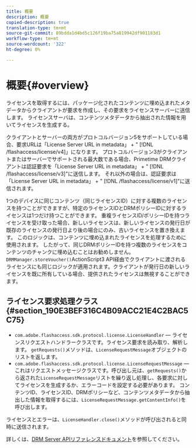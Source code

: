 ```yaml
---
title: 概要
description: 概要
copied-description: true
translation-type: tm+mt
source-git-commit: 89bdda1d4bd5c126f19ba75a819942df901183d1
workflow-type: tm+mt
source-wordcount: '322'
ht-degree: 0%

---
```



# 概要{#overview}

ライセンスを取得するには、パッケージ化されたコンテンツに埋め込まれたメタデータからクライアントが要求を作成し、その要求をライセンスサーバーに送信します。 ライセンスサーバは、コンテンツメタデータから抽出された情報を用いてライセンスを生成する。

クライアントとサーバーの両方がプロトコルバージョン5をサポートしている場合、要求URLは「License Server URL in metadata」 + &quot; [!DNL /flashaccess/license/v4]」になります。 プロトコルバージョン3がクライアントまたはサーバーでサポートされる最大数である場合、Primetime DRMクライアントは認証要求を「License Server URL in metadata」 + &quot; [!DNL /flashaccess/license/v3]&quot;に送信します。 それ以外の場合は、認証要求は「License Server URL in metadata」 + &quot; [!DNL /flashaccess/license/v1]&quot;に送信されます。

1つのデバイスに同じコンテンツ（同じライセンスID）に対する複数のライセンスを持つことができますが、特定のライセンスIDとDRMポリシーIDに対するライセンスは1つだけ持つことができます。 重複ライセンスID/ポリシーIDを持つライセンスを受け取った場合、新しいライセンスは、新しいライセンスの発行日が既存のライセンスの発行日より後の場合にのみ、古いライセンスを置き換えます。 このロジックは、コンテンツに埋め込まれたライセンスを処理するために使用されます。 したがって、同じDRMポリシーIDを持つ複数のライセンスをコンテンツのチャンクに埋め込むことはお勧めしません。 `DRMManager.storeVoucher()`ActionScript3 API経由でクライアントに渡されるライセンスにも同じロジックが適用されます。クライアントが発行日の新しいライセンスを既に所有している場合、提供されたライセンスは無視することができます。

## ライセンス要求処理クラス{#section_190E3BEF316C4B09ACC21E4C2BAC5C75}

* `com.adobe.flashaccess.sdk.protocol.license.LicenseHandler`  — ライセンスリクエストハンドラークラスです。ライセンス要求を読み取り、解析します。 `getRequests()`メソッドは、`LicenseRequestMessage`オブジェクトのリストを返します。
* `com.adobe.flashaccess.sdk.protocol.license.LicenseRequestMessage`  — これはリクエストメッセージクラスです。呼び出し元は、`getRequests()`から返された`LicenseRequestMessage`リストを繰り返し処理し、各要求に対してライセンスを生成するか、エラーコードを設定する必要があります。 コンテンツID、ライセンスID、DRMポリシーなど、コンテンツメタデータから抽出した情報を取得するには、`LicenseRequestMessage.getContentInfo()`を呼び出します。

ライセンスとエラーは、`LicenseHandler.close()`メソッドが呼び出されると同時に送信されます。

詳しくは、[DRM Server APIリファレンスドキュメント](https://help.adobe.com/en_US/primetime/api/drm-apis/server/javadocs-flashaccess-pro/overview-summary.html)を参照してください。
